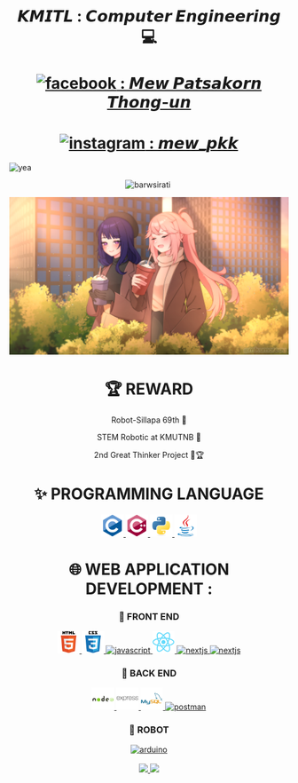 <h1 align="center">𝙆𝙈𝙄𝙏𝙇 : 𝘾𝙤𝙢𝙥𝙪𝙩𝙚𝙧 𝙀𝙣𝙜𝙞𝙣𝙚𝙚𝙧𝙞𝙣𝙜 💻</h1>
<h1 align="center">
  <a href="https://www.facebook.com/mewpkk" target="_blank">
    <img
      src="https://www.pngplay.com/wp-content/uploads/3/Blue-Facebook-Logo-Transparent-PNG.png"
      alt="facebook"
      width="40"
      height="40"
    />
    : 𝙈𝙚𝙬 𝙋𝙖𝙩𝙨𝙖𝙠𝙤𝙧𝙣 𝙏𝙝𝙤𝙣𝙜-𝙪𝙣
  </a> </h1>
  
<h1 align="center">
   <a href="https://www.instagram.com/mew_pkk/" target="_blank" >
    <img
      src="https://www.mmthailand.com/wp-content/uploads/2020/04/ig-icon.png"
      alt="instagram"
      width="40"
      height="40"
    />
     : 𝙢𝙚𝙬_𝙥𝙠𝙠 
  </a> </h1>
  
<img src="./1174643.png" alt="yea" border="0" />

<p align="center">
<img  src="https://github-readme-stats.vercel.app/api/top-langs?username=mewpk&show_icons=true&locale=en&layout=compact" alt="barwsirati" />&nbsp;
</p>
<img src="./1182008.png" alt="yea" border="0" />
  <div align="center">
  <h1 align="center">🏆 REWARD</h1>
    <p align="center">Robot-Sillapa 69th 🥇</p>
  <p align="center">STEM Robotic at KMUTNB 🥉</p>
  <p align="center">2nd Great Thinker Project 🥇🏆</p>
  <h1 align="center">✨ PROGRAMMING LANGUAGE</h1>
<p align="center">


  <a href="https://www.cprogramming.com/" target="_blank">
    <img
      src="https://raw.githubusercontent.com/devicons/devicon/master/icons/c/c-original.svg"
      alt="c"
      width="40"
      height="40"
    />
  </a>
  <a href="https://www.w3schools.com/cpp/" target="_blank">
    <img
      src="https://raw.githubusercontent.com/devicons/devicon/master/icons/cplusplus/cplusplus-original.svg"
      alt="cplusplus"
      width="40"
      height="40"
    />
  </a>
  <a href="https://www.python.org" target="_blank">
    <img
      src="https://raw.githubusercontent.com/devicons/devicon/master/icons/python/python-original.svg"
      alt="python"
      width="40"
      height="40"
    />
  </a>
    <a 
     href="https://www.java.com" 
     target="_blank" > 
    <img 
         src="https://raw.githubusercontent.com/devicons/devicon/master/icons/java/java-original.svg" 
         alt="java"
         width="40" 
         height="40"
    /> 
  </a>
  </p>
  <h1 align="center">🌐 WEB APPLICATION DEVELOPMENT :</h1>
  <h3 align="center">🔎 FRONT END</h3>
  
<p align="center">
   
  <a href="https://www.w3.org/html/" target="_blank">
    <img
      src="https://raw.githubusercontent.com/devicons/devicon/master/icons/html5/html5-original-wordmark.svg"
      alt="html5"
      width="40"
      height="40"
    />
  </a>
  <a href="https://www.w3schools.com/css/" target="_blank">
    <img
      src="https://raw.githubusercontent.com/devicons/devicon/master/icons/css3/css3-original-wordmark.svg"
      alt="css3"
      width="40"
      height="40"
    />
  </a>
  <a
    href="https://developer.mozilla.org/en-US/docs/Web/JavaScript"
    target="_blank"
  >
    <img
      src="https://i0.wp.com/www.duomimikry.de/wp-content/uploads/2016/03/js-logo.png?fit=500%2C500&ssl=1"
      alt="javascript"
      width="40"
      height="40"
    />
  </a>
  <a href="https://reactjs.org/" target="_blank">
    <img
      src="https://raw.githubusercontent.com/devicons/devicon/master/icons/react/react-original.svg"
      alt="react"
      width="40"
      height="40"
    />
  </a>
    <a href="https://vuejs.org/" target="_blank">
    <img
      src="https://upload.wikimedia.org/wikipedia/commons/thumb/9/95/Vue.js_Logo_2.svg/512px-Vue.js_Logo_2.svg.png"
      alt="nextjs"
      width="40"
      height="40"
    />
  </a>
  <a href="https://nextjs.org/" target="_blank">
    <img
      src="https://cdn.worldvectorlogo.com/logos/nextjs-3.svg"
      alt="nextjs"
      width="40"
      height="40"
    />
  </a>
  </p>
  <h3 align="center">👻 BACK END</h3>
  <div align="center">
    <a href="https://nodejs.org" target="_blank">
    <img
      src="https://raw.githubusercontent.com/devicons/devicon/master/icons/nodejs/nodejs-original-wordmark.svg"
      alt="nodejs"
      width="40"
      height="40"
    />
  </a>
  <a href="https://expressjs.com" target="_blank">
    <img
      src="https://raw.githubusercontent.com/devicons/devicon/master/icons/express/express-original-wordmark.svg"
      alt="express"
      width="40"
      height="40"
    />
  </a>
    <a href="https://www.mysql.com/" target="_blank">
    <img
      src="https://raw.githubusercontent.com/devicons/devicon/master/icons/mysql/mysql-original-wordmark.svg"
      alt="mysql"
      width="40"
      height="40"
    />
  </a>
     <a href="https://postman.com" target="_blank">
    <img
      src="https://www.vectorlogo.zone/logos/getpostman/getpostman-icon.svg"
      alt="postman"
      width="40"
      height="40"
    />
  </a>
    
  </div>
  <h3 align="center">🤖 ROBOT</h3>
  <div align="center">
    <a href="https://www.arduino.cc/" target="_blank">
    <img
      src="https://cdn.worldvectorlogo.com/logos/arduino-1.svg"
      alt="arduino"
      width="40"
      height="40"
    />
  </a>
    
  </div>
  

 
<br>
<a href="https://discord.gg/UGjttTJDaR">
    <img src="https://img.shields.io/twitter/url?color=white&label=Discord&logo=Discord&style=for-the-badge&url=https%3A%2F%2Fdiscord.gg%2FUGjttTJDaR" />
  </a>
    <a href="https://www.youtube.com/channel/UCUu_s6qGQlWW2YVQeDD4CVw">
    <img src="https://img.shields.io/twitter/url?color=white&label=Youtube&logo=Youtube&logoColor=red&style=for-the-badge&url=https%3A%2F%2Fwww.youtube.com%2Fchannel%2FUCUu_s6qGQlWW2YVQeDD4CVw" /></a>
    </div>
    
